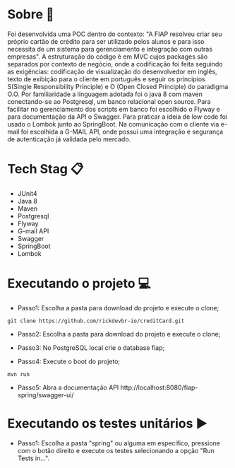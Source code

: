 # Sobre :blue_book:
Foi desenvolvida uma POC dentro do contexto: "A FIAP resolveu criar seu próprio cartão de crédito para ser utilizado pelos alunos e para isso necessita de um sistema para gerenciamento e integração com outras empresas". A estruturação do código é em MVC cujos packages são separados por contexto de negócio, onde a codificação foi feita seguindo as exigências: codificação de visualização do desenvolvedor em inglês, texto de exibição para o cliente em português e seguir os principios S(Single Responsibility Principle) e O (Open Closed Principle) do paradigma O.O. Por familiaridade a linguagem adotada foi o java 8 com maven conectando-se ao Postgresql, um banco relacional open source. Para facilitar no gerenciamento dos scripts em banco foi escolhido o Flyway e para documentação da API o Swagger. Para praticar a ideia de low code foi usado o Lombok junto ao SpringBoot. Na comunicação com o cliente via e-mail foi escolhida a G-MAIL API, onde possui uma integração e segurança de autenticação já validada pelo mercado.

# Tech Stag :clipboard:
- JUnit4
- Java 8
- Maven
- Postgresql
- Flyway
- G-mail API
- Swagger
- SpringBoot
- Lombok

# Executando o projeto :computer:
- Passo1: Escolha a pasta para download do projeto e execute o clone;
```
git clone https://github.com/rickdevbr-io/creditCard.git
```
- Passo2: Escolha a pasta para download do projeto e execute o clone;

- Passo3: No PostgreSQL local crie o database fiap;

- Passo4: Execute o boot do projeto;
```
mvn run
```
- Passo5: Abra a documentação API http://localhost:8080/fiap-spring/swagger-ui/

# Executando os testes unitários :arrow_forward:
- Passo1: Escolha a pasta "spring" ou alguma em específico, pressione com o botão direito e execute os testes selecionando a opção "Run Tests in...".

